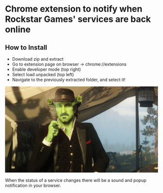 # Chrome extension to notify when Rockstar Games' services are back online  
## How to Install
- Download zip and extract
- Go to extension page on browser
  -> chrome://extensions
- Enable developer mode (top right)
- Select load unpacked (top left)
- Navigate to the previously extracted folder, and select it!

![](art.png)  
 
 When the status of a service changes there will be a sound and popup notification in your browser.
